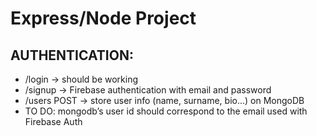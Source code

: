 # Express/Node Project
## AUTHENTICATION:
- /login -> should be working
- /signup -> Firebase authentication with email and password
- /users POST -> store user info (name, surname, bio...) on MongoDB
- TO DO: mongodb’s user id should correspond to the email used with Firebase Auth
